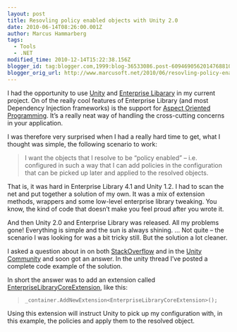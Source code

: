 ```yaml
---
layout: post
title: Resovling policy enabled objects with Unity 2.0
date: 2010-06-14T08:26:00.001Z
author: Marcus Hammarberg
tags:
  - Tools
  - .NET
modified_time: 2010-12-14T15:22:38.156Z
blogger_id: tag:blogger.com,1999:blog-36533086.post-6094690562014768810
blogger_orig_url: http://www.marcusoft.net/2010/06/resovling-policy-enabled-objects-with.html
---
```



I had the opportunity to use
<a href="http://unity.codeplex.com/" target="_blank">Unity</a> and
<a href="http://entlib.codeplex.com/" target="_blank">Enterprise
Libarary</a> in my current project. On of the really cool features of
Enterprise Library (and most Dependency Injection frameworks) is the
support for
<a href="http://en.wikipedia.org/wiki/Aspect-oriented_programming"
target="_blank">Aspect Oriented Programming</a>. It’s a really neat way
of handling the cross-cutting concerns in your application.

I was therefore very surprised when I had a really hard time to get,
what I thought was simple, the following scenario to work:

> I want the objects that I resolve to be “policy enabled” – i.e.
> configured in such a way that I can add policies in the configuration
> that can be picked up later and applied to the resolved objects.

That is, it was hard in Enterprise Library 4.1 and Unity 1.2. I had to
scan the net and put together a solution of my own. It was a mix of
extension methods, wrappers and some low-level enterprise library
tweaking. You know, the kind of code that doesn’t make you feel proud
after you wrote it.

And then Unity 2.0 and Enterprise Library was released. All my problems
gone! Everything is simple and the sun is always shining. … Not quite –
the scenario I was looking for was a bit tricky still. But the solution
a lot cleaner.

I asked a question about in on both
<a href="http://stackoverflow.com" target="_blank">StackOverflow</a> and
in the
<a href="http://unity.codeplex.com/Thread/View.aspx?ThreadId=215690"
target="_blank">Unity Community</a> and soon got an answer. In the unity
thread I’ve posted a complete code example of the solution.

In short the answer was to add an extension called <a
href="http://msdn.microsoft.com/en-us/library/ff650299.aspx#unityconfig_create"
target="_blank">EnterpriseLibraryCoreExtension</a>, like this:

> `_container.AddNewExtension<EnterpriseLibraryCoreExtension>();`

Using this extension will instruct Unity to pick up my configuration
with, in this example, the policies and apply them to the resolved
object.
